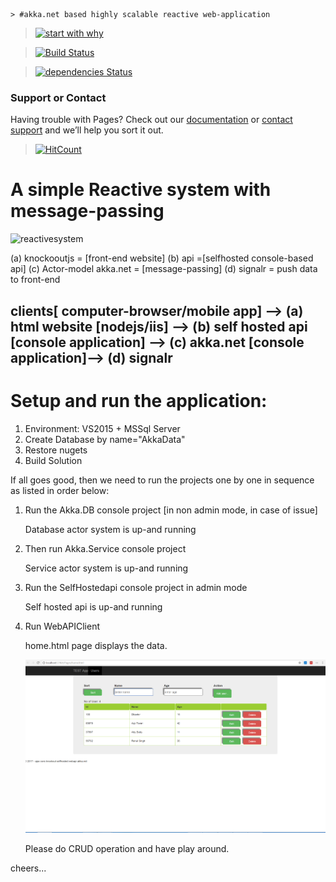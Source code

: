 ```
> #akka.net based highly scalable reactive web-application
```
> [![start with why](https://img.shields.io/badge/start%20with-why%3F-brightgreen.svg?style=flat)](http://www.ted.com/talks/simon_sinek_how_great_leaders_inspire_action)

> [![Build Status](https://travis-ci.org/AJEETX/ko.signalr.selfhost.akka.png?branch=master)](https://travis-ci.org/AJEETX/ko.signalr.selfhost.akka)

> [![dependencies Status](https://david-dm.org/dwyl/esta/status.svg)](https://david-dm.org/dwyl/esta)

### Support or Contact

Having trouble with Pages? Check out our [documentation](https://github.com/AJEETX/ko.signalr.selfhost.akka/edit/master/README.md) or [contact support](mailto:ajeetkumar@email.com) and we’ll help you sort it out.


> [![HitCount](http://hits.dwyl.io/ajeetx//ko.signalr.selfhost.akka/projects/1.svg)](http://hits.dwyl.io/ajeetx//ko.signalr.selfhost.akka/projects/1)

# A simple Reactive system with message-passing 

<img width="1469" alt="reactivesystem" src="https://user-images.githubusercontent.com/16511837/30899573-bfa516e0-a3a3-11e7-9783-1cfd3a4934fd.png">


 (a) knockooutjs = [front-end website] 
 (b) api =[selfhosted console-based api]
 (c) Actor-model akka.net = [message-passing]
 (d) signalr = push data to front-end

## clients[ computer-browser/mobile app] --> (a) html website [nodejs/iis]  --> (b) self hosted api [console application]  -->  (c) akka.net [console application]--> (d) signalr

# Setup and run the application:

1. Environment:  VS2015 + MSSql Server
2. Create Database by name="AkkaData" 
3. Restore nugets
4. Build Solution

If all goes good, then we need to run the projects one by one in sequence as listed in order below:
1. Run the Akka.DB console project [in non admin mode, in case of issue]

	Database actor system is up-and running

2. Then run Akka.Service console project

	Service actor system is up-and running

3. Run the SelfHostedapi console project in admin mode

	Self hosted api is up-and running

4. Run WebAPIClient

	home.html page displays the data.

	![Alt text](/page.png?raw=true "Home page")
	
	Please do CRUD operation and have play around.

cheers...

